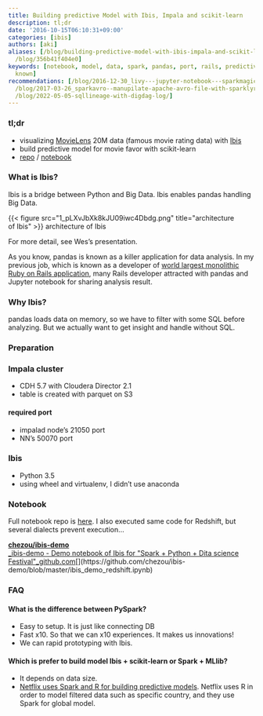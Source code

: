```yaml
---
title: Building predictive Model with Ibis, Impala and scikit-learn
description: tl;dr
date: '2016-10-15T06:10:31+09:00'
categories: [ibis]
authors: [aki]
aliases: [/blog/building-predictive-model-with-ibis-impala-and-scikit-learn-356b41f404e0,
  /blog/356b41f404e0]
keywords: [notebook, model, data, spark, pandas, port, rails, predictive, netflix,
  known]
recommendations: [/blog/2016-12-30_livy---jupyter-notebook---sparkmagic---powerful---easy-notebook-for-data-scientist-a8b72345ea2d/,
  /blog/2017-03-26_sparkavro--manupilate-apache-avro-file-with-sparklyr-a53c61eaf0b0/,
  /blog/2022-05-05-sqllineage-with-digdag-log/]
---
```


### tl;dr

*   visualizing [MovieLens](http://grouplens.org/datasets/movielens/) 20M data (famous movie rating data) with [Ibis](http://www.ibis-project.org/)
*   build predictive model for movie favor with scikit-learn
*   [repo](https://github.com/chezou/ibis-demo) / [notebook](https://github.com/chezou/ibis-demo/blob/master/ibis_demo_en.ipynb)

### What is Ibis?

Ibis is a bridge between Python and Big Data. Ibis enables pandas handling Big Data.

{{< figure src="1_pLXvJbXk8kJU09iwc4Dbdg.png" title="architecture of Ibis" >}}
architecture of Ibis

For more detail, see Wes’s presentation.

As you know, pandas is known as a killer application for data analysis. In my previous job, which is known as a developer of [world largest monolithic Ruby on Rails application](https://speakerdeck.com/a_matsuda/the-recipe-for-the-worlds-largest-rails-monolith), many Rails developer attracted with pandas and Jupyter notebook for sharing analysis result.

### Why Ibis?

pandas loads data on memory, so we have to filter with some SQL before analyzing. But we actually want to get insight and handle without SQL.

### Preparation

### Impala cluster

*   CDH 5.7 with Cloudera Director 2.1
*   table is created with parquet on S3

#### required port

*   impalad node’s 21050 port
*   NN’s 50070 port

### Ibis

*   Python 3.5
*   using wheel and virtualenv, I didn’t use anaconda

### Notebook

Full notebook repo is [here](https://github.com/chezou/ibis-demo/). I also executed same code for Redshift, but several dialects prevent execution…

[**chezou/ibis-demo**  
_ibis-demo - Demo notebook of Ibis for "Spark + Python + Dita science Festival"_github.com](https://github.com/chezou/ibis-demo/blob/master/ibis_demo_redshift.ipynb "https://github.com/chezou/ibis-demo/blob/master/ibis_demo_redshift.ipynb")[](https://github.com/chezou/ibis-demo/blob/master/ibis_demo_redshift.ipynb)

### FAQ

#### What is the difference between PySpark?

*   Easy to setup. It is just like connecting DB
*   Fast x10. So that we can x10 experiences. It makes us innovations!
*   We can rapid prototyping with Ibis.

#### Which is prefer to build model Ibis + scikit-learn or Spark + MLlib?

*   It depends on data size.
*   [Netflix uses Spark and R for building predictive models](https://www.infoq.com/news/2016/07/meson-framework-netflix). Netflix uses R in order to model filtered data such as specific country, and they use Spark for global model.
